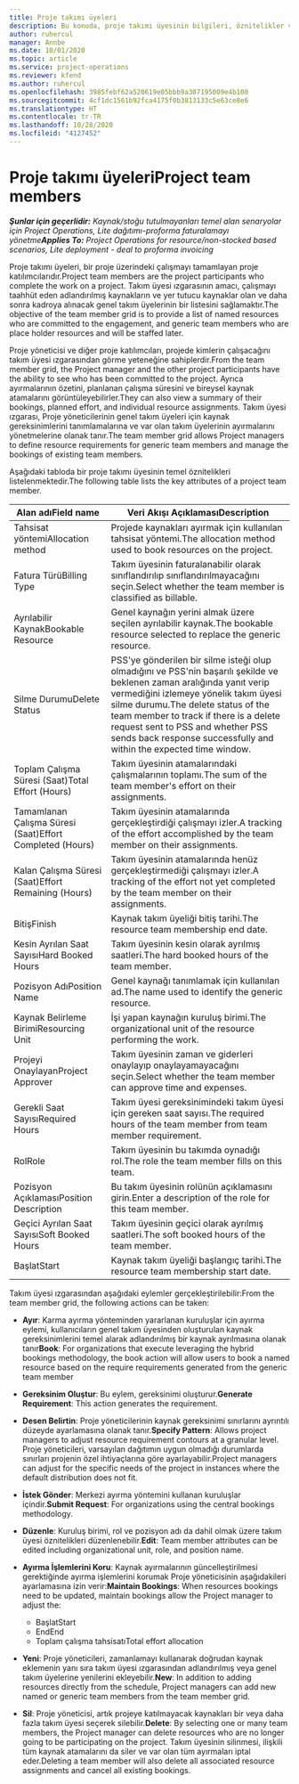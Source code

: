 ```yaml
---
title: Proje takımı üyeleri
description: Bu konuda, proje takımı üyesinin bilgileri, öznitelikler ve zamanlama ile çalışma hakkında bilgiler sağlanmaktadır.
author: ruhercul
manager: Annbe
ms.date: 10/01/2020
ms.topic: article
ms.service: project-operations
ms.reviewer: kfend
ms.author: ruhercul
ms.openlocfilehash: 3985febf62a520619e05bbb9a307195009e4b100
ms.sourcegitcommit: 4cf1dc1561b92fca4175f0b3813133c5e63ce8e6
ms.translationtype: HT
ms.contentlocale: tr-TR
ms.lasthandoff: 10/28/2020
ms.locfileid: "4127452"
---
```

# <a name="project-team-members"></a><span data-ttu-id="2a6ad-103">Proje takımı üyeleri</span><span class="sxs-lookup"><span data-stu-id="2a6ad-103">Project team members</span></span>

<span data-ttu-id="2a6ad-104">_**Şunlar için geçerlidir:** Kaynak/stoğu tutulmayanları temel alan senaryolar için Project Operations, Lite dağıtımı-proforma faturalamayı yönetme_</span><span class="sxs-lookup"><span data-stu-id="2a6ad-104">_**Applies To:** Project Operations for resource/non-stocked based scenarios, Lite deployment - deal to proforma invoicing_</span></span>

<span data-ttu-id="2a6ad-105">Proje takımı üyeleri, bir proje üzerindeki çalışmayı tamamlayan proje katılımcılarıdır.</span><span class="sxs-lookup"><span data-stu-id="2a6ad-105">Project team members are the project participants who complete the work on a project.</span></span> <span data-ttu-id="2a6ad-106">Takım üyesi ızgarasının amacı, çalışmayı taahhüt eden adlandırılmış kaynakların ve yer tutucu kaynaklar olan ve daha sonra kadroya alınacak genel takım üyelerinin bir listesini sağlamaktır.</span><span class="sxs-lookup"><span data-stu-id="2a6ad-106">The objective of the team member grid is to provide a list of named resources who are committed to the engagement, and generic team members who are place holder resources and will be staffed later.</span></span>

<span data-ttu-id="2a6ad-107">Proje yöneticisi ve diğer proje katılımcıları, projede kimlerin çalışacağını takım üyesi ızgarasından görme yeteneğine sahiplerdir.</span><span class="sxs-lookup"><span data-stu-id="2a6ad-107">From the team member grid, the Project manager and the other project participants have the ability to see who has been committed to the project.</span></span> <span data-ttu-id="2a6ad-108">Ayrıca ayırmalarının özetini, planlanan çalışma süresini ve bireysel kaynak atamalarını görüntüleyebilirler.</span><span class="sxs-lookup"><span data-stu-id="2a6ad-108">They can also view a summary of their bookings, planned effort, and individual resource assignments.</span></span> <span data-ttu-id="2a6ad-109">Takım üyesi ızgarası, Proje yöneticilerinin genel takım üyeleri için kaynak gereksinimlerini tanımlamalarına ve var olan takım üyelerinin ayırmalarını yönetmelerine olanak tanır.</span><span class="sxs-lookup"><span data-stu-id="2a6ad-109">The team member grid allows Project managers to define resource requirements for generic team members and manage the bookings of existing team members.</span></span>

<span data-ttu-id="2a6ad-110">Aşağıdaki tabloda bir proje takımı üyesinin temel öznitelikleri listelenmektedir.</span><span class="sxs-lookup"><span data-stu-id="2a6ad-110">The following table lists the key attributes of a project team member.</span></span>

| <span data-ttu-id="2a6ad-111">Alan adı</span><span class="sxs-lookup"><span data-stu-id="2a6ad-111">Field name</span></span>          | <span data-ttu-id="2a6ad-112">Veri Akışı Açıklaması</span><span class="sxs-lookup"><span data-stu-id="2a6ad-112">Description</span></span>                                                                                                                                                                  |
|--------------------------|-----------------------------------------------------------------------------------------------------------------------------------------------------------------------------------|
| <span data-ttu-id="2a6ad-113">Tahsisat yöntemi</span><span class="sxs-lookup"><span data-stu-id="2a6ad-113">Allocation method</span></span>        | <span data-ttu-id="2a6ad-114">Projede kaynakları ayırmak için kullanılan tahsisat yöntemi.</span><span class="sxs-lookup"><span data-stu-id="2a6ad-114">The allocation method used to book resources on the project.</span></span>                                                                         |
| <span data-ttu-id="2a6ad-115">Fatura Türü</span><span class="sxs-lookup"><span data-stu-id="2a6ad-115">Billing Type</span></span>             | <span data-ttu-id="2a6ad-116">Takım üyesinin faturalanabilir olarak sınıflandırılıp sınıflandırılmayacağını seçin.</span><span class="sxs-lookup"><span data-stu-id="2a6ad-116">Select whether the team member is classified as billable.</span></span>                                                                                                                                       |
| <span data-ttu-id="2a6ad-117">Ayrılabilir Kaynak</span><span class="sxs-lookup"><span data-stu-id="2a6ad-117">Bookable Resource</span></span>        | <span data-ttu-id="2a6ad-118">Genel kaynağın yerini almak üzere seçilen ayrılabilir kaynak.</span><span class="sxs-lookup"><span data-stu-id="2a6ad-118">The bookable resource selected to replace the generic resource.</span></span>                                                                                                                   |
| <span data-ttu-id="2a6ad-119">Silme Durumu</span><span class="sxs-lookup"><span data-stu-id="2a6ad-119">Delete Status</span></span>            | <span data-ttu-id="2a6ad-120">PSS'ye gönderilen bir silme isteği olup olmadığını ve PSS'nin başarılı şekilde ve beklenen zaman aralığında yanıt verip vermediğini izlemeye yönelik takım üyesi silme durumu.</span><span class="sxs-lookup"><span data-stu-id="2a6ad-120">The delete status of the team member to track if there is a delete request sent to PSS and whether PSS sends back response successfully and within the expected time window.</span></span> |
| <span data-ttu-id="2a6ad-121">Toplam Çalışma Süresi (Saat)</span><span class="sxs-lookup"><span data-stu-id="2a6ad-121">Total Effort (Hours)</span></span>     | <span data-ttu-id="2a6ad-122">Takım üyesinin atamalarındaki çalışmalarının toplamı.</span><span class="sxs-lookup"><span data-stu-id="2a6ad-122">The sum of the team member's effort on their assignments.</span></span>                                                                                                                         |
| <span data-ttu-id="2a6ad-123">Tamamlanan Çalışma Süresi (Saat)</span><span class="sxs-lookup"><span data-stu-id="2a6ad-123">Effort Completed (Hours)</span></span> | <span data-ttu-id="2a6ad-124">Takım üyesinin atamalarında gerçekleştirdiği çalışmayı izler.</span><span class="sxs-lookup"><span data-stu-id="2a6ad-124">A tracking of the effort accomplished by the team member on their assignments.</span></span>                                                                                           |
| <span data-ttu-id="2a6ad-125">Kalan Çalışma Süresi (Saat)</span><span class="sxs-lookup"><span data-stu-id="2a6ad-125">Effort Remaining (Hours)</span></span> | <span data-ttu-id="2a6ad-126">Takım üyesinin atamalarında henüz gerçekleştirmediği çalışmayı izler.</span><span class="sxs-lookup"><span data-stu-id="2a6ad-126">A tracking of the effort not yet completed by the team member on their assignments.</span></span>                                                                                    |
| <span data-ttu-id="2a6ad-127">Bitiş</span><span class="sxs-lookup"><span data-stu-id="2a6ad-127">Finish</span></span>                   | <span data-ttu-id="2a6ad-128">Kaynak takım üyeliği bitiş tarihi.</span><span class="sxs-lookup"><span data-stu-id="2a6ad-128">The resource team membership end date.</span></span>                                                                                                                                            |
| <span data-ttu-id="2a6ad-129">Kesin Ayrılan Saat Sayısı</span><span class="sxs-lookup"><span data-stu-id="2a6ad-129">Hard Booked Hours</span></span>        | <span data-ttu-id="2a6ad-130">Takım üyesinin kesin olarak ayrılmış saatleri.</span><span class="sxs-lookup"><span data-stu-id="2a6ad-130">The hard booked hours of the team member.</span></span>                                                                                                                                                                |
| <span data-ttu-id="2a6ad-131">Pozisyon Adı</span><span class="sxs-lookup"><span data-stu-id="2a6ad-131">Position Name</span></span>            | <span data-ttu-id="2a6ad-132">Genel kaynağı tanımlamak için kullanılan ad.</span><span class="sxs-lookup"><span data-stu-id="2a6ad-132">The name used to identify the generic resource.</span></span>                                                                                                                                   |
| <span data-ttu-id="2a6ad-133">Kaynak Belirleme Birimi</span><span class="sxs-lookup"><span data-stu-id="2a6ad-133">Resourcing Unit</span></span>          | <span data-ttu-id="2a6ad-134">İşi yapan kaynağın kuruluş birimi.</span><span class="sxs-lookup"><span data-stu-id="2a6ad-134">The organizational unit of the resource performing the work.</span></span>                                                                                                                      |
| <span data-ttu-id="2a6ad-135">Projeyi Onaylayan</span><span class="sxs-lookup"><span data-stu-id="2a6ad-135">Project Approver</span></span>         | <span data-ttu-id="2a6ad-136">Takım üyesinin zaman ve giderleri onaylayıp onaylayamayacağını seçin.</span><span class="sxs-lookup"><span data-stu-id="2a6ad-136">Select whether the team member can approve time and expenses.</span></span>                                                                                                                     |
| <span data-ttu-id="2a6ad-137">Gerekli Saat Sayısı</span><span class="sxs-lookup"><span data-stu-id="2a6ad-137">Required Hours</span></span>           | <span data-ttu-id="2a6ad-138">Takım üyesi gereksinimindeki takım üyesi için gereken saat sayısı.</span><span class="sxs-lookup"><span data-stu-id="2a6ad-138">The required hours of the team member from team member requirement.</span></span>                                                                                                                       |
| <span data-ttu-id="2a6ad-139">Rol</span><span class="sxs-lookup"><span data-stu-id="2a6ad-139">Role</span></span>                     | <span data-ttu-id="2a6ad-140">Takım üyesinin bu takımda oynadığı rol.</span><span class="sxs-lookup"><span data-stu-id="2a6ad-140">The role the team member fills on this team.</span></span>                                                                                                                                |
| <span data-ttu-id="2a6ad-141">Pozisyon Açıklaması</span><span class="sxs-lookup"><span data-stu-id="2a6ad-141">Position Description</span></span>     | <span data-ttu-id="2a6ad-142">Bu takım üyesinin rolünün açıklamasını girin.</span><span class="sxs-lookup"><span data-stu-id="2a6ad-142">Enter a description of the role for this team member.</span></span>                                                                                                                             |
| <span data-ttu-id="2a6ad-143">Geçici Ayrılan Saat Sayısı</span><span class="sxs-lookup"><span data-stu-id="2a6ad-143">Soft Booked Hours</span></span>        | <span data-ttu-id="2a6ad-144">Takım üyesinin geçici olarak ayrılmış saatleri.</span><span class="sxs-lookup"><span data-stu-id="2a6ad-144">The soft booked hours of the team member.</span></span>                                                                                                                                                                 |
| <span data-ttu-id="2a6ad-145">Başlat</span><span class="sxs-lookup"><span data-stu-id="2a6ad-145">Start</span></span>                    | <span data-ttu-id="2a6ad-146">Kaynak takım üyeliği başlangıç tarihi.</span><span class="sxs-lookup"><span data-stu-id="2a6ad-146">The resource team membership start date.</span></span>                                                                                                                                          |

<span data-ttu-id="2a6ad-147">Takım üyesi ızgarasından aşağıdaki eylemler gerçekleştirilebilir:</span><span class="sxs-lookup"><span data-stu-id="2a6ad-147">From the team member grid, the following actions can be taken:</span></span>

- <span data-ttu-id="2a6ad-148">**Ayır**: Karma ayırma yönteminden yararlanan kuruluşlar için ayırma eylemi, kullanıcıların genel takım üyesinden oluşturulan kaynak gereksinimlerini temel alarak adlandırılmış bir kaynak ayrılmasına olanak tanır</span><span class="sxs-lookup"><span data-stu-id="2a6ad-148">**Book**: For organizations that execute leveraging the hybrid bookings methodology, the book action will allow users to book a named resource based on the require requirements generated from the generic team member</span></span>
- <span data-ttu-id="2a6ad-149">**Gereksinim Oluştur**: Bu eylem, gereksinimi oluşturur.</span><span class="sxs-lookup"><span data-stu-id="2a6ad-149">**Generate Requirement**: This action generates the requirement.</span></span>
- <span data-ttu-id="2a6ad-150">**Desen Belirtin**: Proje yöneticilerinin kaynak gereksinimi sınırlarını ayrıntılı düzeyde ayarlamasına olanak tanır.</span><span class="sxs-lookup"><span data-stu-id="2a6ad-150">**Specify Pattern**: Allows project managers to adjust resource requirement contours at a granular level.</span></span> <span data-ttu-id="2a6ad-151">Proje yöneticileri, varsayılan dağıtımın uygun olmadığı durumlarda sınırları projenin özel ihtiyaçlarına göre ayarlayabilir.</span><span class="sxs-lookup"><span data-stu-id="2a6ad-151">Project managers can adjust for the specific needs of the project in instances where the default distribution does not fit.</span></span>
- <span data-ttu-id="2a6ad-152">**İstek Gönder**: Merkezi ayırma yöntemini kullanan kuruluşlar içindir.</span><span class="sxs-lookup"><span data-stu-id="2a6ad-152">**Submit Request**: For organizations using the central bookings methodology.</span></span>
- <span data-ttu-id="2a6ad-153">**Düzenle**: Kuruluş birimi, rol ve pozisyon adı da dahil olmak üzere takım üyesi öznitelikleri düzenlenebilir.</span><span class="sxs-lookup"><span data-stu-id="2a6ad-153">**Edit**: Team member attributes can be edited including organizational unit, role, and position name.</span></span>
- <span data-ttu-id="2a6ad-154">**Ayırma İşlemlerini Koru**: Kaynak ayırmalarının güncelleştirilmesi gerektiğinde ayırma işlemlerini korumak Proje yöneticisinin aşağıdakileri ayarlamasına izin verir:</span><span class="sxs-lookup"><span data-stu-id="2a6ad-154">**Maintain Bookings**: When resources bookings need to be updated, maintain bookings allow the Project manager to adjust the:</span></span>

    - <span data-ttu-id="2a6ad-155">Başlat</span><span class="sxs-lookup"><span data-stu-id="2a6ad-155">Start</span></span>
    - <span data-ttu-id="2a6ad-156">End</span><span class="sxs-lookup"><span data-stu-id="2a6ad-156">End</span></span>
    - <span data-ttu-id="2a6ad-157">Toplam çalışma tahsisatı</span><span class="sxs-lookup"><span data-stu-id="2a6ad-157">Total effort allocation</span></span>

- <span data-ttu-id="2a6ad-158">**Yeni**: Proje yöneticileri, zamanlamayı kullanarak doğrudan kaynak eklemenin yanı sıra takım üyesi ızgarasından adlandırılmış veya genel takım üyelerine yenilerini ekleyebilir.</span><span class="sxs-lookup"><span data-stu-id="2a6ad-158">**New**: In addition to adding resources directly from the schedule, Project managers can add new named or generic team members from the team member grid.</span></span>
- <span data-ttu-id="2a6ad-159">**Sil**: Proje yöneticisi, artık projeye katılmayacak kaynakları bir veya daha fazla takım üyesi seçerek silebilir.</span><span class="sxs-lookup"><span data-stu-id="2a6ad-159">**Delete**: By selecting one or many team members, the Project manager can delete resources who are no longer going to be participating on the project.</span></span> <span data-ttu-id="2a6ad-160">Takım üyesinin silinmesi, ilişkili tüm kaynak atamalarını da siler ve var olan tüm ayırmaları iptal eder.</span><span class="sxs-lookup"><span data-stu-id="2a6ad-160">Deleting a team member will also delete all associated resource assignments and  cancel all existing bookings.</span></span>
